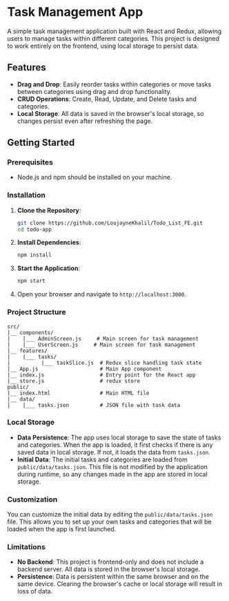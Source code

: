 # Task Management App

A simple task management application built with React and Redux, allowing users to manage tasks within different categories. This project is designed to work entirely on the frontend, using local storage to persist data.

## Features

- **Drag and Drop**: Easily reorder tasks within categories or move tasks between categories using drag and drop functionality.
- **CRUD Operations**: Create, Read, Update, and Delete tasks and categories.
- **Local Storage**: All data is saved in the browser's local storage, so changes persist even after refreshing the page.


## Getting Started

### Prerequisites

- Node.js and npm should be installed on your machine.

### Installation

1. **Clone the Repository**:
   ```bash
   git clone https://github.com/LoujayneKhalil/Todo_List_FE.git
   cd todo-app
   ```

2. **Install Dependencies**:
   ```bash
   npm install
   ```

3. **Start the Application**:
   ```bash
   npm start
   ```

4. Open your browser and navigate to `http://localhost:3000`.

### Project Structure

```
src/
|__ components/
|    |___ AdminScreen.js     # Main screen for task management
|    |___ UserScreen.js     # Main screen for task management
|__ features/
|    |___ tasks/
|          |___ taskSlice.js  # Redux slice handling task state
|__ App.js                    # Main App component
|__ index.js                  # Entry point for the React app
|__ store.js                  # redux store
public/
|__ index.html                # Main HTML file
|__ data/
|    |___ tasks.json          # JSON file with task data
```

### Local Storage

- **Data Persistence**: The app uses local storage to save the state of tasks and categories. When the app is loaded, it first checks if there is any saved data in local storage. If not, it loads the data from `tasks.json`.
- **Initial Data**: The initial tasks and categories are loaded from `public/data/tasks.json`. This file is not modified by the application during runtime, so any changes made in the app are stored in local storage.

### Customization

You can customize the initial data by editing the `public/data/tasks.json` file. This allows you to set up your own tasks and categories that will be loaded when the app is first launched.

### Limitations

- **No Backend**: This project is frontend-only and does not include a backend server. All data is stored in the browser's local storage.
- **Persistence**: Data is persistent within the same browser and on the same device. Clearing the browser's cache or local storage will result in loss of data.
